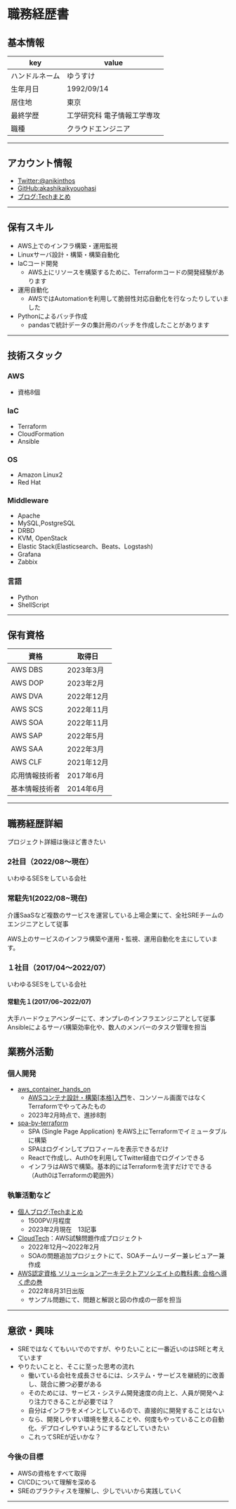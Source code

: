 # 職務経歴書

## 基本情報

|key|value|
|---|---|
|ハンドルネーム|ゆうすけ|
|生年月日|1992/09/14|
|居住地|東京|
|最終学歴|工学研究科 電子情報工学専攻|
|職種|クラウドエンジニア|

---

## アカウント情報

- [Twitter:@anikinthos](https://twitter.com/anikinthos)
- [GitHub:akashikaikyouohasi](https://github.com/akashikaikyouohasi)
- [ブログ:Techまとめ](https://anikitech.com/)

---

## 保有スキル

- AWS上でのインフラ構築・運用監視
- Linuxサーバ設計・構築・構築自動化
- IaCコード開発
    - AWS上にリソースを構築するために、Terraformコードの開発経験があります
- 運用自動化
    - AWSではAutomationを利用して脆弱性対応自動化を行なったりしていました
- Pythonによるバッチ作成
    - pandasで統計データの集計用のバッチを作成したことがあります

---

## 技術スタック
### AWS
- 資格8個

### IaC
- Terraform
- CloudFormation
- Ansible

### OS
- Amazon Linux2
- Red Hat

### Middleware
- Apache
- MySQL,PostgreSQL
- DRBD
- KVM, OpenStack
- Elastic Stack(Elasticsearch、Beats、Logstash)
- Grafana
- Zabbix

### 言語
- Python
- ShellScript

---

## 保有資格

|資格|取得日|
|---|---|
|AWS DBS|2023年3月|
|AWS DOP|2023年2月|
|AWS DVA|2022年12月|
|AWS SCS|2022年11月|
|AWS SOA|2022年11月|
|AWS SAP|2022年5月|
|AWS SAA|2022年3月|
|AWS CLF|2021年12月|
|応用情報技術者|2017年6月|
|基本情報技術者|2014年6月|

---

## 職務経歴詳細
プロジェクト詳細は後ほど書きたい

### 2社目（2022/08〜現在）
いわゆるSESをしている会社
### 常駐先1(2022/08~現在)
介護SaaSなど複数のサービスを運営している上場企業にて、全社SREチームのエンジニアとして従事

AWS上のサービスのインフラ構築や運用・監視、運用自動化を主にしています。

### １社目（2017/04〜2022/07）
いわゆるSESをしている会社
#### 常駐先１(2017/06~2022/07)
大手ハードウェアベンダーにて、オンプレのインフラエンジニアとして従事
Ansibleによるサーバ構築効率化や、数人のメンバーのタスク管理を担当


## 業務外活動
### 個人開発
- [aws_container_hands_on](https://github.com/akashikaikyouohasi/aws_container_hands_on)
    - [AWSコンテナ設計・構築[本格]入門](https://amzn.asia/d/ixSWxbF)を、コンソール画面ではなくTerraformでやってみたもの
    - 2023年2月時点で、進捗8割
- [spa-by-terraform](https://github.com/akashikaikyouohasi/spa-by-terraform)
    - SPA (Single Page Application) をAWS上にTerraformでイミュータブルに構築
    - SPAはログインしてプロフィールを表示できるだけ
    - Reactで作成し、Auth0を利用してTwitter経由でログインできる
    - インフラはAWSで構築。基本的にはTerraformを流すだけでできる（Auth0はTerraformの範囲外）


### 執筆活動など
- [個人ブログ:Techまとめ](https://anikitech.com/)
    - 1500PV/月程度
    - 2023年2月現在　13記事
- [CloudTech](https://kws-cloud-tech.com/)：AWS試験問題作成プロジェクト
    - 2022年12月〜2022年2月
    - SOAの問題追加プロジェクトにて、SOAチームリーダー兼レビュアー兼作成
- [AWS認定資格 ソリューションアーキテクトアソシエイトの教科書: 合格へ導く虎の巻](https://www.amazon.co.jp/AWS%E8%AA%8D%E5%AE%9A%E8%B3%87%E6%A0%BC-%E3%82%BD%E3%83%AA%E3%83%A5%E3%83%BC%E3%82%B7%E3%83%A7%E3%83%B3%E3%82%A2%E3%83%BC%E3%82%AD%E3%83%86%E3%82%AF%E3%83%88%E3%82%A2%E3%82%BD%E3%82%B7%E3%82%A8%E3%82%A4%E3%83%88%E3%81%AE%E6%95%99%E7%A7%91%E6%9B%B8-%E5%90%88%E6%A0%BC%E3%81%B8%E5%B0%8E%E3%81%8F%E8%99%8E%E3%81%AE%E5%B7%BB-CloudTech%E6%9B%B8%E7%B1%8D%E4%BD%9C%E6%88%90%E5%A7%94%E5%93%A1%E4%BC%9A-ebook/dp/B0BCPNZ9GJ/ref=sr_1_10?keywords=aws+%E3%82%BD%E3%83%AA%E3%83%A5%E3%83%BC%E3%82%B7%E3%83%A7%E3%83%B3%E3%82%A2%E3%83%BC%E3%82%AD%E3%83%86%E3%82%AF%E3%83%88+%E3%82%A2%E3%82%BD%E3%82%B7%E3%82%A8%E3%82%A4%E3%83%88&qid=1676799670&sprefix=AWS+%E3%82%BD%E3%83%AA%E3%83%A5%2Caps%2C171&sr=8-10)
    - 2022年8月31日出版
    - サンプル問題にて、問題と解説と図の作成の一部を担当

---

## 意欲・興味
- SREではなくてもいいでのですが、やりたいことに一番近いのはSREと考えています
- やりたいことと、そこに至った思考の流れ
    - 働いている会社を成長させるには、システム・サービスを継続的に改善し、競合に勝つ必要がある
    - そのためには、サービス・システム開発速度の向上と、人員が開発へより注力できることが必要では？
    - 自分はインフラをメインとしているので、直接的に開発することはない
    - なら、開発しやすい環境を整えることや、何度もやっていることの自動化、デプロイしやすいようにするなどしていきたい
    - これってSREが近いかな？

### 今後の目標
- AWSの資格をすべて取得
- CI/CDについて理解を深める
- SREのプラクティスを理解し、少しでいいから実践していく

---

